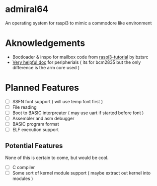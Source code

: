# admiral64
An operating system for raspi3 to mimic a commodore like environment

# Aknowledgements
- Bootloader & inspo for mailbox code from [raspi3-tutorial](https://github.com/bztsrc/raspi3-tutorial/blob/master/03_uart1/) by bztsrc
- [Very helpful doc](https://www.raspberrypi.org/app/uploads/2012/02/BCM2835-ARM-Peripherals.pdf) for peripherials ( its for bcm2835 but the only difference is the arm core used )

# Planned Features
- [ ] SSFN font support ( will use temp font first )
- [ ] File reading
- [ ] Boot to BASIC interpreater ( may use uart if started before font )
- [ ] Assembler and asm debugger
- [ ] BASIC program format
- [ ] ELF execution support
## Potential Features
None of this is certain to come, but would be cool.
- [ ] C compiler
- [ ] Some sort of kernel module support ( maybe extract out kernel into modules )
